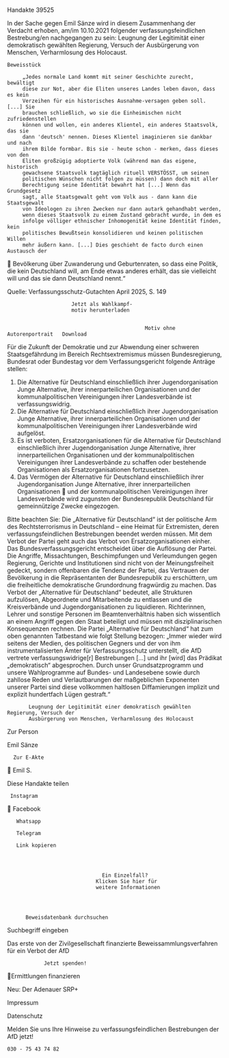 Handakte 39525

In der Sache gegen Emil Sänze wird in diesem Zusammenhang der Verdacht
erhoben, am/im 10.10.2021 folgender verfassungsfeindlichen Bestrebung/en
nachgegangen zu sein: Leugnung der Legitimität einer demokratisch gewählten
Regierung, Versuch der Ausbürgerung von Menschen, Verharmlosung des
Holocaust.




    Beweisstück

         „Jedes normale Land kommt mit seiner Geschichte zurecht, bewältigt
         diese zur Not, aber die Eliten unseres Landes leben davon, dass es kein
         Verzeihen für ein historisches Ausnahme-versagen geben soll. [...] Sie
         brauchen schließlich, wo sie die Einheimischen nicht zufriedenstellen
         können und wollen, ein anderes Klientel, ein anderes Staatsvolk, das sie
         dann 'deutsch' nennen. Dieses Klientel imaginieren sie dankbar und nach
         ihrem Bilde formbar. Bis sie - heute schon - merken, dass dieses von den
         Eliten großzügig adoptierte Volk (während man das eigene, historisch
         gewachsene Staatsvolk tagtäglich rituell VERSTÖSST, um seinen
         politischen Wünschen nicht folgen zu müssen) dann doch mit aller
         Berechtigung seine Identität bewahrt hat [...] Wenn das Grundgesetz
         sagt, alle Staatsgewalt geht vom Volk aus - dann kann die Staatsgewalt
         von Ideologen zu ihren Zwecken nur dann autark gehandhabt werden,
         wenn dieses Staatsvolk zu einem Zustand gebracht wurde, in dem es
         infolge völliger ethnischer Inhomogenität keine Identität finden, kein
         politisches Bewußtsein konsolidieren und keinen politischen Willen
         mehr äußern kann. [...] Dies geschieht de facto durch einen Austausch der
             Bevölkerung über Zuwanderung und Geburtenraten, so dass eine Politik,
             die kein Deutschland will, am Ende etwas anderes erhält, das sie
             vielleicht will und das sie dann Deutschland nennt.“



Quelle:
Verfassungsschutz-Gutachten April 2025, S. 149




                         Jetzt als Wahlkampf-
                         motiv herunterladen


                                                 Motiv ohne Autorenportrait   Download




Für die Zukunft der Demokratie und zur Abwendung einer schweren
Staatsgefährdung im Bereich Rechtsextremismus müssen Bundesregierung,
Bundesrat oder Bundestag vor dem Verfassungsgericht folgende Anträge stellen:


   1. Die Alternative für Deutschland einschließlich ihrer Jugendorganisation
      Junge Alternative, ihrer innerparteilichen Organisationen und der
      kommunalpolitischen Vereinigungen ihrer Landesverbände ist
      verfassungswidrig.
   2. Die Alternative für Deutschland einschließlich ihrer Jugendorganisation
      Junge Alternative, ihrer innerparteilichen Organisationen und der
      kommunalpolitischen Vereinigungen ihrer Landesverbände wird aufgelöst.
   3. Es ist verboten, Ersatzorganisationen für die Alternative für Deutschland
      einschließlich ihrer Jugendorganisation Junge Alternative, ihrer
      innerparteilichen Organisationen und der kommunalpolitischen
      Vereinigungen ihrer Landesverbände zu schaffen oder bestehende
      Organisationen als Ersatzorganisationen fortzusetzen.
   4. Das Vermögen der Alternative für Deutschland einschließlich ihrer
      Jugendorganisation Junge Alternative, ihrer innerparteilichen Organisationen
      und der kommunalpolitischen Vereinigungen ihrer Landesverbände wird
      zugunsten der Bundesrepublik Deutschland für gemeinnützige Zwecke
      eingezogen.



Bitte beachten Sie: Die „Alternative für Deutschland“ ist der politische Arm des Rechtsterrorismus in
Deutschland – eine Heimat für Extremisten, deren verfassungsfeindlichen Bestrebungen beendet
werden müssen. Mit dem Verbot der Partei geht auch das Verbot von Ersatzorganisationen einher. Das
Bundesverfassungsgericht entscheidet über die Auflösung der Partei. Die Angriffe, Missachtungen,
Beschimpfungen und Verleumdungen gegen Regierung, Gerichte und Institutionen sind nicht von der
Meinungsfreiheit gedeckt, sondern offenbaren die Tendenz der Partei, das Vertrauen der Bevölkerung
in die Repräsentanten der Bundesrepublik zu erschüttern, um die freiheitliche demokratische
Grundordnung fragwürdig zu machen. Das Verbot der „Alternative für Deutschland“ bedeutet, alle
Strukturen aufzulösen, Abgeordnete und Mitarbeitende zu entlassen und die Kreisverbände und
Jugendorganisationen zu liquidieren. Richterinnen, Lehrer und sonstige Personen im
Beamtenverhältnis haben sich wissentlich an einem Angriff gegen den Staat beteiligt und müssen mit
disziplinarischen Konsequenzen rechnen.
Die Partei „Alternative für Deutschland“ hat zum oben genannten Tatbestand wie folgt Stellung
bezogen: „Immer wieder wird seitens der Medien, des politischen Gegners und der von ihm
instrumentalisierten Ämter für Verfassungsschutz unterstellt, die AfD vertrete verfassungswidrige[r]
Bestrebungen […] und ihr [wird] das Prädikat „demokratisch“ abgesprochen. Durch unser
Grundsatzprogramm und unsere Wahlprogramme auf Bundes- und Landesebene sowie durch zahllose
Reden und Verlautbarungen der maßgeblichen Exponenten unserer Partei sind diese vollkommen
haltlosen Diffamierungen implizit und explizit hundertfach Lügen gestraft.“




           Leugnung der Legitimität einer demokratisch gewählten Regierung, Versuch der
           Ausbürgerung von Menschen, Verharmlosung des Holocaust




   Zur Person


   Emil Sänze

      Zur E-Akte
                        Emil S.

Diese Handakte teilen


     Instagram
       Facebook

       Whatsapp

       Telegram

       Link kopieren




                                   Ein Einzelfall?
                                 Klicken Sie hier für
                                 weitere Informationen




          Beweisdatenbank durchsuchen

Suchbegriff eingeben

Das erste von der Zivilgesellschaft finanzierte
 Beweissammlungsverfahren für ein Verbot
                   der AfD

                Jetzt spenden!
Ermittlungen finanzieren

Neu: Der Adenauer SRP+

Impressum

Datenschutz




Melden Sie uns Ihre Hinweise zu verfassungsfeindlichen Bestrebungen der AfD
jetzt!

    030 - 75 43 74 82
